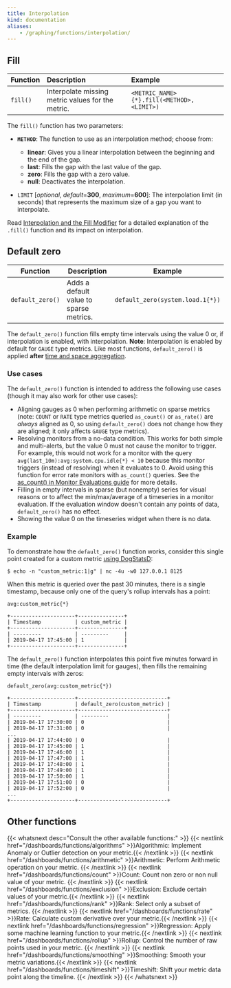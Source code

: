 ```yaml
---
title: Interpolation
kind: documentation
aliases:
    - /graphing/functions/interpolation/
---
```


## Fill

| Function | Description                                       | Example                                    |
| :----    | :-------                                          | :---------                                 |
| `fill()` | Interpolate missing metric values for the metric. | `<METRIC_NAME>{*}.fill(<METHOD>, <LIMIT>)` |

The `fill()` function has two parameters:

* **`METHOD`**: The function to use as an interpolation method; choose from:
    * **linear**: Gives you a linear interpolation between the beginning and the end of the gap.
    * **last**: Fills the gap with the last value of the gap.
    * **zero**: Fills the gap with a zero value.
    * **null**: Deactivates the interpolation.

* `LIMIT` [*optional*, *default*=**300**, *maximum*=**600**]: The interpolation limit (in seconds) that represents the maximum size of a gap you want to interpolate.

Read [Interpolation and the Fill Modifier][4] for a detailed explanation of the `.fill()` function and its impact on interpolation.

## Default zero

| Function         | Description                             | Example                          |
| ---------------- | --------------------------------------- | -------------------------------- |
| `default_zero()` | Adds a default value to sparse metrics. | `default_zero(system.load.1{*})` |

The `default_zero()` function fills empty time intervals using the value 0 or, if interpolation is enabled, with interpolation. **Note**: Interpolation is enabled by default for `GAUGE` type metrics. Like most functions, `default_zero()` is applied **after** [time and space aggregation][1].

### Use cases

The `default_zero()` function is intended to address the following use cases (though it may also work for other use cases):

- Aligning gauges as 0 when performing arithmetic on sparse metrics (note: `COUNT` or `RATE` type metrics queried `as_count()` or `as_rate()` are _always_ aligned as 0, so using `default_zero()` does not change how they are aligned; it only affects `GAUGE` type metrics).
- Resolving monitors from a no-data condition. This works for both simple and multi-alerts, but the value 0 must not cause the monitor to trigger. For example, this would not work for a monitor with the query `avg(last_10m):avg:system.cpu.idle{*} < 10` because this monitor triggers (instead of resolving) when it evaluates to 0. Avoid using this function for error rate monitors with `as_count()` queries. See the [as_count() in Monitor Evaluations guide][2] for more details.
- Filling in empty intervals in sparse (but nonempty) series for visual reasons or to affect the min/max/average of a timeseries in a monitor evaluation. If the evaluation window doesn't contain any points of data, `default_zero()` has no effect.
- Showing the value 0 on the timeseries widget when there is no data.

### Example

To demonstrate how the `default_zero()` function works, consider this single point created for a custom metric [using DogStatsD][3]:

```text
$ echo -n "custom_metric:1|g" | nc -4u -w0 127.0.0.1 8125
```

When this metric is queried over the past 30 minutes, there is a single timestamp, because only one of the query's rollup intervals has a point:

```text
avg:custom_metric{*}

+---------------------+---------------+
| Timestamp           | custom_metric |
+---------------------+---------------+
| ---------           | ---------     |
| 2019-04-17 17:45:00 | 1             |
+---------------------+---------------+
```

The `default_zero()` function interpolates this point five minutes forward in time (the default interpolation limit for gauges), then fills the remaining empty intervals with zeros:

```text
default_zero(avg:custom_metric{*})

+---------------------+-----------------------------+
| Timestamp           | default_zero(custom_metric) |
+---------------------+-----------------------------+
| ---------           | ---------                   |
| 2019-04-17 17:30:00 | 0                           |
| 2019-04-17 17:31:00 | 0                           |
...
| 2019-04-17 17:44:00 | 0                           |
| 2019-04-17 17:45:00 | 1                           |
| 2019-04-17 17:46:00 | 1                           |
| 2019-04-17 17:47:00 | 1                           |
| 2019-04-17 17:48:00 | 1                           |
| 2019-04-17 17:49:00 | 1                           |
| 2019-04-17 17:50:00 | 1                           |
| 2019-04-17 17:51:00 | 0                           |
| 2019-04-17 17:52:00 | 0                           |
...
+---------------------+-----------------------------+
```

## Other functions

{{< whatsnext desc="Consult the other available functions:" >}}
    {{< nextlink href="/dashboards/functions/algorithms" >}}Algorithmic: Implement Anomaly or Outlier detection on your metric.{{< /nextlink >}}
    {{< nextlink href="/dashboards/functions/arithmetic" >}}Arithmetic: Perform Arithmetic operation on your metric.  {{< /nextlink >}}
    {{< nextlink href="/dashboards/functions/count" >}}Count: Count non zero or non null value of your metric. {{< /nextlink >}}
    {{< nextlink href="/dashboards/functions/exclusion" >}}Exclusion: Exclude certain values of your metric.{{< /nextlink >}}
    {{< nextlink href="/dashboards/functions/rank" >}}Rank: Select only a subset of metrics. {{< /nextlink >}}
    {{< nextlink href="/dashboards/functions/rate" >}}Rate: Calculate custom derivative over your metric.{{< /nextlink >}}
    {{< nextlink href="/dashboards/functions/regression" >}}Regression: Apply some machine learning function to your metric.{{< /nextlink >}}
    {{< nextlink href="/dashboards/functions/rollup" >}}Rollup: Control the number of raw points used in your metric. {{< /nextlink >}}
    {{< nextlink href="/dashboards/functions/smoothing" >}}Smoothing: Smooth your metric variations.{{< /nextlink >}}
    {{< nextlink href="/dashboards/functions/timeshift" >}}Timeshift: Shift your metric data point along the timeline. {{< /nextlink >}}
{{< /whatsnext >}}

[1]: /getting_started/from_the_query_to_the_graph/#proceed-to-space-aggregation
[2]: /monitors/guide/as-count-in-monitor-evaluations/
[3]: /metrics/
[4]: /dashboards/faq/interpolation-the-fill-modifier-explained/